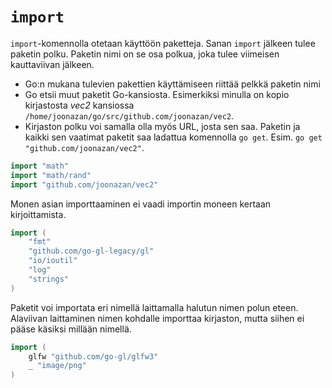 # `import`

`import`-komennolla otetaan käyttöön paketteja. Sanan `import` jälkeen tulee paketin polku. Paketin nimi on se osa polkua, joka tulee viimeisen kauttaviivan jälkeen.
- Go:n mukana tulevien pakettien käyttämiseen riittää pelkkä paketin nimi
- Go etsii muut paketit Go-kansiosta. Esimerkiksi minulla on kopio kirjastosta _vec2_ kansiossa `/home/joonazan/go/src/github.com/joonazan/vec2`.
- Kirjaston polku voi samalla olla myös URL, josta sen saa. Paketin ja kaikki sen vaatimat paketit saa ladattua komennolla `go get`. Esim. `go get "github.com/joonazan/vec2"`.

```Go
import "math"
import "math/rand"
import "github.com/joonazan/vec2"
```
Monen asian importtaaminen ei vaadi importin moneen kertaan kirjoittamista.
```Go
import (
	"fmt"
	"github.com/go-gl-legacy/gl"
	"io/ioutil"
	"log"
	"strings"
)
```
Paketit voi importata eri nimellä laittamalla halutun nimen polun eteen. Alaviivan laittaminen nimen kohdalle importtaa kirjaston, mutta siihen ei pääse käsiksi millään nimellä.
```Go
import (
	glfw "github.com/go-gl/glfw3"
	_ "image/png"
)
```
